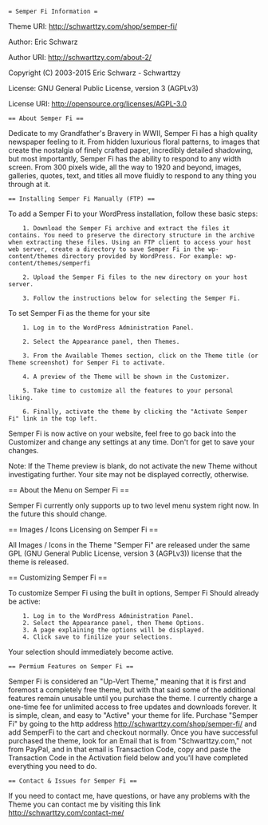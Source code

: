 	= Semper Fi Information =

Theme URI: http://schwarttzy.com/shop/semper-fi/

Author: Eric Schwarz

Author URI: http://schwarttzy.com/about-2/

Copyright (C) 2003-2015 Eric Schwarz - Schwarttzy

License: GNU General Public License, version 3 (AGPLv3)

License URI: http://opensource.org/licenses/AGPL-3.0

	== About Semper Fi ==

Dedicate to my Grandfather's Bravery in WWII, Semper Fi has a high quality newspaper feeling to it. From hidden luxurious floral patterns, to images that create the nostalgia of finely crafted paper, incredibly detailed shadowing, but most importantly, Semper Fi has the ability to respond to any width screen. From 300 pixels wide, all the way to 1920 and beyond, images, galleries, quotes, text, and titles all move fluidly to respond to any thing you through at it.

	== Installing Semper Fi Manually (FTP) ==

To add a Semper Fi to your WordPress installation, follow these basic steps:

		1. Download the Semper Fi archive and extract the files it contains. You need to preserve the directory structure in the archive when extracting these files. Using an FTP client to access your host web server, create a directory to save Semper Fi in the wp-content/themes directory provided by WordPress. For example: wp-content/themes/semperfi
    
		2. Upload the Semper Fi files to the new directory on your host server.

		3. Follow the instructions below for selecting the Semper Fi.

To set Semper Fi as the theme for your site

		1. Log in to the WordPress Administration Panel.

		2. Select the Appearance panel, then Themes.

		3. From the Available Themes section, click on the Theme title (or Theme screenshot) for Semper Fi to activate.

		4. A preview of the Theme will be shown in the Customizer.

		5. Take time to customize all the features to your personal liking.

		6. Finally, activate the theme by clicking the "Activate Semper Fi" link in the top left.

Semper Fi is now active on your website, feel free to go back into the Customizer and change any settings at any time. Don't for get to save your changes.

Note: If the Theme preview is blank, do not activate the new Theme without investigating further. Your site may not be displayed correctly, otherwise.

== About the Menu on Semper Fi ==

Semper Fi currently only supports up to two level menu system right now. In the future this should change.

== Images / Icons Licensing on Semper Fi ==

All Images / Icons in the Theme "Semper Fi" are released under the same GPL (GNU General Public License, version 3 (AGPLv3)) license that the theme is released.

== Customizing Semper Fi ==

To customize Semper Fi using the built in options, Semper Fi Should already be active:
	
		1. Log in to the WordPress Administration Panel.
		2. Select the Appearance panel, then Theme Options.
		3. A page explaining the options will be displayed.
		4. Click save to finilize your selections.

Your selection should immediately become active.

	== Permium Features on Semper Fi ==

Semper Fi is considered an "Up-Vert Theme," meaning that it is first and foremost a completely free theme, but with that said some of the additional features remain unusable until you purchase the theme. I currently charge a one-time fee for unlimited access to free updates and downloads forever. It is simple, clean, and easy to "Active" your theme for life. Purchase "Semper Fi" by going to the http address http://schwarttzy.com/shop/semper-fi/ and add SemperFi to the cart and checkout normally. Once you have successful purchased the theme, look for an Email that is from "Schwarttzy.com," not from PayPal, and in that email is Transaction Code, copy and paste the Transaction Code in the Activation field below and you'll have completed everything you need to do.

	== Contact & Issues for Semper Fi ==

If you need to contact me, have questions, or have any problems with the Theme you can contact me by visiting this link http://schwarttzy.com/contact-me/
